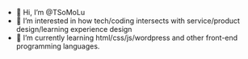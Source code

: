 - 👋 Hi, I’m @TSoMoLu
- 👀 I’m interested in how tech/coding intersects with service/product design/learning experience design
- 🌱 I’m currently learning html/css/js/wordpress and other front-end programming languages. 

<!---
TSoMoLu/TSoMoLu is a ✨ special ✨ repository because its `README.md` (this file) appears on your GitHub profile.
You can click the Preview link to take a look at your changes.
--->
